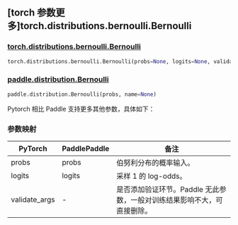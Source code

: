 ## [torch 参数更多]torch.distributions.bernoulli.Bernoulli

### [torch.distributions.bernoulli.Bernoulli](https://pytorch.org/docs/stable/distributions.html#torch.distributions.bernoulli.Bernoulli)

```python
torch.distributions.bernoulli.Bernoulli(probs=None, logits=None, validate_args=None)
```

### [paddle.distribution.Bernoulli](https://www.paddlepaddle.org.cn/documentation/docs/zh/api/paddle/distribution/Bernoulli_cn.html#bernoulli)

```python
paddle.distribution.Bernoulli(probs, name=None)
```

Pytorch 相比 Paddle 支持更多其他参数，具体如下：

### 参数映射

| PyTorch       | PaddlePaddle | 备注                                                                    |
| ------------- | ------------ | ----------------------------------------------------------------------- |
| probs         | probs        | 伯努利分布的概率输入。                                                  |
| logits        | logits       | 采样 1 的 log-odds。                                                    |
| validate_args | -            | 是否添加验证环节。Paddle 无此参数，一般对训练结果影响不大，可直接删除。 |
